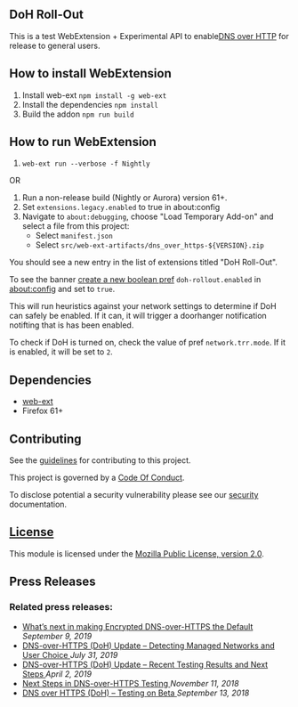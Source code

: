 ## DoH Roll-Out

This is a test WebExtension + Experimental API to enable[DNS over HTTP](https://support.mozilla.org/en-US/kb/firefox-dns-over-https) for release to general users.

## How to install WebExtension

1. Install web-ext `npm install -g web-ext`
2. Install the dependencies `npm install`
3. Build the addon `npm run build`

## How to run WebExtension
1. `web-ext run --verbose -f Nightly`

OR

1. Run a non-release build (Nightly or Aurora) version 61+.
2. Set `extensions.legacy.enabled` to true in about:config
3. Navigate to `about:debugging`, choose
   "Load Temporary Add-on" and select a file from this project:
   - Select `manifest.json`
   - Select `src/web-ext-artifacts/dns_over_https-${VERSION}.zip`

You should see a new entry in the list of extensions titled "DoH Roll-Out".

To see the banner [create a new boolean pref](https://support.mozilla.org/en-US/kb/about-config-editor-firefox#w_adding-changing-and-resetting-preferences) `doh-rollout.enabled` in [about:config](about:config) and set to `true`.

This will run heuristics against your network settings to determine if DoH can safely be enabled. If it can, it will trigger a doorhanger notification notifting that is has been enabled.

To check if DoH is turned on, check the value of pref `network.trr.mode`. If it is enabled, it will be set to `2`.

## Dependencies

- [web-ext](https://developer.mozilla.org/en-US/docs/Mozilla/Add-ons/WebExtensions/Getting_started_with_web-ext)
- Firefox 61+

## Contributing

See the [guidelines][contributing-link] for contributing to this project.

This project is governed by a [Code Of Conduct][coc-link].

To disclose potential a security vulnerability please see our [security][security-link] documentation.

## [License][license-link]

This module is licensed under the [Mozilla Public License, version 2.0][license-link].

[docs-link]: docs/
[contributing-link]: docs/contributing.md
[coc-link]: docs/code_of_conduct.md
[security-link]: docs/security.md
[license-link]: /LICENSE

## Press Releases

### Related press releases: 

- [What’s next in making Encrypted DNS-over-HTTPS the Default](https://blog.mozilla.org/futurereleases/2019/09/06/whats-next-in-making-dns-over-https-the-default/) _September 9, 2019_ 
- [DNS-over-HTTPS (DoH) Update – Detecting Managed Networks and User Choice ](https://blog.mozilla.org/futurereleases/2019/07/31/dns-over-https-doh-update-detecting-managed-networks-and-user-choice/) _July 31, 2019_ 
- [DNS-over-HTTPS (DoH) Update – Recent Testing Results and Next Steps ](https://blog.mozilla.org/futurereleases/2019/04/02/dns-over-https-doh-update-recent-testing-results-and-next-steps/) _April 2, 2019_ 
- [Next Steps in DNS-over-HTTPS Testing ](https://blog.mozilla.org/futurereleases/2018/11/27/next-steps-in-dns-over-https-testing/) _November 11, 2018_ 
- [DNS over HTTPS (DoH) – Testing on Beta ](https://blog.mozilla.org/futurereleases/2018/09/13/dns-over-https-doh-testing-on-beta/) _September 13, 2018_
